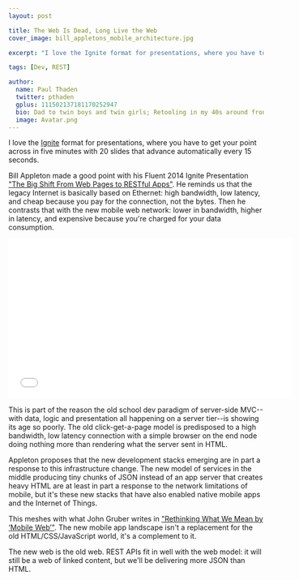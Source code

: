 ```yaml
---
layout: post

title: The Web Is Dead, Long Live the Web
cover_image: bill_appletons_mobile_architecture.jpg

excerpt: "I love the Ignite format for presentations, where you have to get your point across in five minutes with 20 slides that advance automatically every 15 seconds. Bill Appleton made a good point with his Fluent 2014 Ignite..."

tags: [Dev, REST]

author:
  name: Paul Thaden
  twitter: pthaden
  gplus: 111502137181170252947 
  bio: Dad to twin boys and twin girls; Retooling in my 40s around front-end dev and JavaScript; Oracle CX Apps Sales Consultant; all-around guy
  image: Avatar.png
---
```


I love the [Ignite](http://igniteshow.com/) format for presentations, where you have to get your point across in five minutes with 20 slides that advance automatically every 15 seconds.

Bill Appleton made a good point with his Fluent 2014 Ignite Presentation ["The Big Shift From Web Pages to RESTful Apps"](http://www.youtube.com/watch?v=K9kUzuNsNIs&list=PL055Epbe6d5YbV14E2hqRFm5FoUvFRmko&feature=em-share_video_in_list_user).  He reminds us that the legacy Internet is basically based on Ethernet: high bandwidth, low latency, and cheap because you pay for the connection, not the bytes.  Then he contrasts that with the new mobile web network: lower in bandwidth, higher in latency, and expensive because you're charged for your data consumption.

<iframe width="560" height="315" src="//www.youtube.com/embed/K9kUzuNsNIs?list=PL055Epbe6d5YbV14E2hqRFm5FoUvFRmko" frameborder="0"> </iframe>

This is part of the reason the old school dev paradigm of server-side MVC--with data, logic and presentation all happening on a server tier--is showing its age so poorly.  The old click-get-a-page model is predisposed to a high bandwidth, low latency connection with a simple browser on the end node doing nothing more than rendering what the server sent in HTML.  

Appleton proposes that the new development stacks emerging are in part a response to this infrastructure change.  The new model of services in the middle producing tiny chunks of JSON instead of an app server that creates heavy HTML are at least in part a response to the network limitations of mobile, but it's these new stacks that have also enabled native mobile apps and the Internet of Things.

This meshes with what John Gruber writes in ["Rethinking What We Mean by ‘Mobile Web’"](http://daringfireball.net/2014/04/rethinking_what_we_mean_by_mobile_web).  The new mobile app landscape isn't a replacement for the old HTML/CSS/JavaScript world, it's a complement to it.  

The new web is the old web.  REST APIs fit in well with the web model: it will still be a web of linked content, but we'll be delivering more JSON than HTML.

